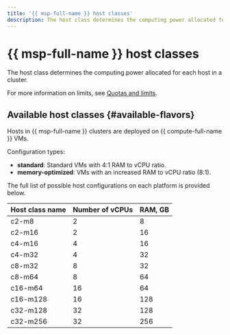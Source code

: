 ```yaml
---
title: '{{ msp-full-name }} host classes'
description: The host class determines the computing power allocated for each host in a {{ msp-full-name }} cluster.
---
```


# {{ msp-full-name }} host classes

The host class determines the computing power allocated for each host in a cluster.

For more information on limits, see [Quotas and limits](limits.md).

## Available host classes {#available-flavors}

Hosts in {{ msp-full-name }} clusters are deployed on {{ compute-full-name }} VMs.

Configuration types:

* **standard**: Standard VMs with 4:1 RAM to vCPU ratio.
* **memory-optimized**: VMs with an increased RAM to vCPU ratio (8:1).

The full list of possible host configurations on each platform is provided below.

| Host class name | Number of vCPUs | RAM, GB |
|-------------------|-----------------|---------|
| c2-m8             | 2               | 8       |
| c2-m16            | 2               | 16      |
| c4-m16            | 4               | 16      |
| c4-m32            | 4               | 32      |
| c8-m32            | 8               | 32      |
| c8-m64            | 8               | 64      |
| c16-m64           | 16              | 64      |
| c16-m128          | 16              | 128     |
| c32-m128          | 32              | 128     |
| c32-m256          | 32              | 256     |